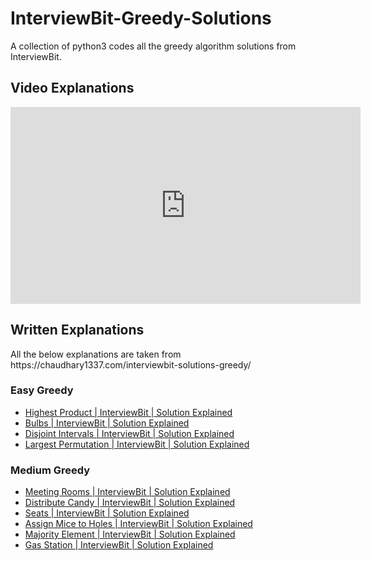 # InterviewBit-Greedy-Solutions
A collection of python3 codes all the greedy algorithm solutions from InterviewBit.

<h2> Video Explanations </h2>

<iframe width="560" height="315" src="https://www.youtube.com/embed/videoseries?list=PLDsoMz1uLK22DTzjRDIqg8GIdKQFi1wIK" title="YouTube video player" frameborder="0" allow="accelerometer; autoplay; clipboard-write; encrypted-media; gyroscope; picture-in-picture" allowfullscreen></iframe>


<h2> Written Explanations </h2>
All the below explanations are taken from https://chaudhary1337.com/interviewbit-solutions-greedy/

<h3>Easy Greedy</h3>

<ul>
  <li><a href="https://chaudhary1337.com/highest-product-interviewbit-solution-explained/">Highest Product | InterviewBit | Solution Explained</a></li>
  <li><a href="https://chaudhary1337.com/bulbs-interviewbit-solution-explained/">Bulbs | InterviewBit | Solution Explained</a></li>
  <li><a href="https://chaudhary1337.com/disjoint-intervals-interviewbit-solution-explained/">Disjoint Intervals | InterviewBit | Solution Explained</a></li>     <li><a href="https://chaudhary1337.com/largest-permutation-interviewbit-solution-explained/">Largest Permutation | InterviewBit | Solution Explained</a></li>
</ul>

<h3>Medium Greedy</h3>

<ul>
  <li><a href="https://chaudhary1337.com/meeting-rooms-interviewbit-solution-explained/">Meeting Rooms | InterviewBit | Solution Explained</a></li>
  <li><a href="https://chaudhary1337.com/distribute-candy-interviewbit-solution-explained/">Distribute Candy | InterviewBit | Solution Explained</a></li>
  <li><a href="https://chaudhary1337.com/seats-interviewbit-solution-explained/">Seats | InterviewBit | Solution Explained</a></li>
  <li><a href="https://chaudhary1337.com/assign-mice-to-holes-interviewbit-solution-explained/">Assign Mice to Holes | InterviewBit | Solution Explained</a></li>
  <li><a href="https://chaudhary1337.com/majority-element-interviewbit-solution-explained/">Majority Element | InterviewBit | Solution Explained</a></li>
  <li><a href="https://chaudhary1337.com/gas-station-interviewbit-solution-explained/">Gas Station | InterviewBit | Solution Explained</a></li>
</ul>
